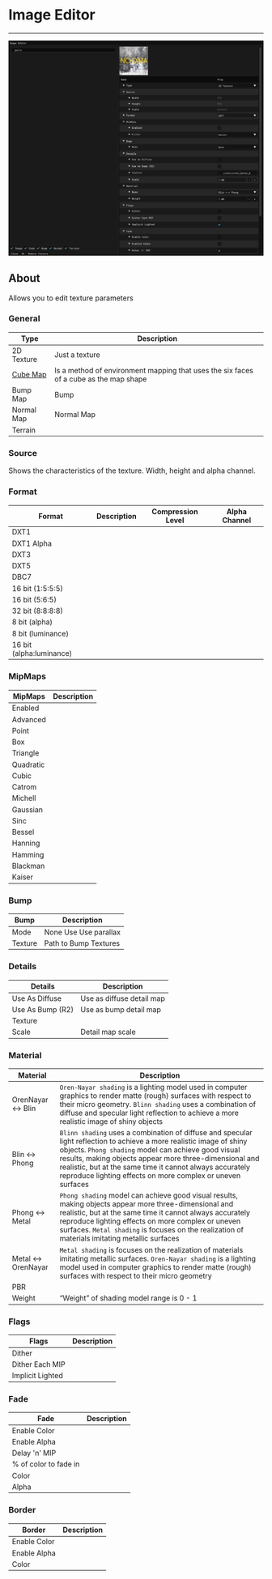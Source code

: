 # Image Editor

___

![image-editor centered](assets/images/image-editor.png)

## About

Allows you to edit texture parameters

### General

| Type | Description |
|---|---|
| 2D Texture | Just a texture |
| [Cube Map](https://en.wikipedia.org/wiki/Cube_mapping) | Is a method of environment mapping that uses the six faces of a cube as the map shape |
| Bump Map | Bump |
| Normal Map | Normal Map |
| Terrain |  |

### Source

Shows the characteristics of the texture. Width, height and alpha channel.

### Format

| Format | Description | Compression Level | Alpha Channel |
|---|---|---|---|
| DXT1 |  |  |  |
| DXT1 Alpha |  |  |  |
| DXT3 |   |  |  |
| DXT5 |  |  |  |
| DBC7 |  |  |  |
| 16 bit (1:5:5:5) |  |  |  |
| 16 bit (5:6:5) |  |  |  |
| 32 bit (8:8:8:8) |  |  |  |
| 8 bit (alpha) |  |  |  |
| 8 bit (luminance) |  |  |  |
| 16 bit (alpha:luminance) |  |  |  |

### MipMaps

| MipMaps | Description |
|---|---|
| Enabled |  |
| Advanced |  |
| Point |  |
| Box |  |
| Triangle |  |
| Quadratic |  |
| Cubic |  |
| Catrom |  |
| Michell |  |
| Gaussian |  |
| Sinc |  |
| Bessel |  |
| Hanning |  |
| Hamming |  |
| Blackman |  |
| Kaiser |  |

### Bump

| Bump | Description |
|---|---|
| Mode | None Use Use parallax |
| Texture | Path to Bump Textures |

### Details

| Details | Description |
|---|---|
| Use As Diffuse | Use as diffuse detail map |
| Use As Bump (R2) | Use as bump detail map |
| Texture |  |
| Scale | Detail map scale |

### Material

| Material | Description |
|---|---|
| OrenNayar \<-> Blin | `Oren-Nayar shading` is a lighting model used in computer graphics to render matte (rough) surfaces with respect to their micro geometry. `Blinn shading` uses a combination of diffuse and specular light reflection to achieve a more realistic image of shiny objects |
| Blin \<-> Phong | `Blinn shading` uses a combination of diffuse and specular light reflection to achieve a more realistic image of shiny objects. `Phong shading` model can achieve good visual results, making objects appear more three-dimensional and realistic, but at the same time it cannot always accurately reproduce lighting effects on more complex or uneven surfaces |
| Phong \<-> Metal | `Phong shading` model can achieve good visual results, making objects appear more three-dimensional and realistic, but at the same time it cannot always accurately reproduce lighting effects on more complex or uneven surfaces. `Metal shading` is focuses on the realization of materials imitating metallic surfaces |
| Metal \<-> OrenNayar | `Metal shading` is focuses on the realization of materials imitating metallic surfaces. `Oren-Nayar shading` is a lighting model used in computer graphics to render matte (rough) surfaces with respect to their micro geometry |
| PBR |  |
| Weight | “Weight” of shading model range is 0 - 1 |

### Flags

| Flags | Description |
|---|---|
| Dither |  |
| Dither Each MIP |  |
| Implicit Lighted |  |

### Fade

| Fade | Description |
|---|---|
| Enable Color |  |
| Enable Alpha |  |
| Delay 'n' MIP |  |
| % of color to fade in  |  |
| Color |  |
| Alpha |  |

### Border

| Border | Description |
|---|---|
| Enable Color |  |
| Enable Alpha |  |
| Color |  |
